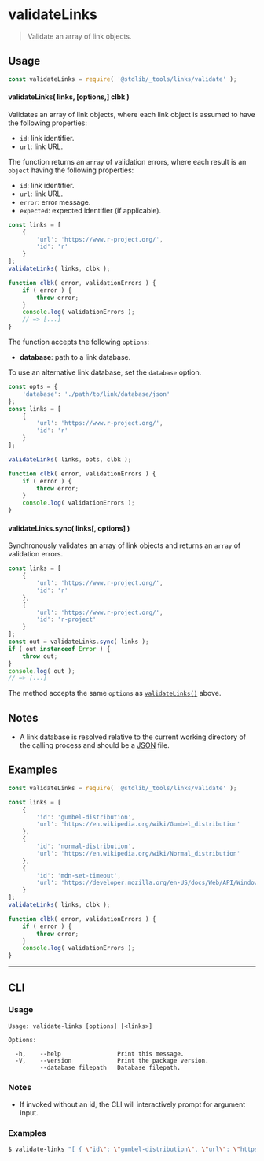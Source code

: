 <!--

@license Apache-2.0

Copyright (c) 2022 The Stdlib Authors.

Licensed under the Apache License, Version 2.0 (the "License");
you may not use this file except in compliance with the License.
You may obtain a copy of the License at

   http://www.apache.org/licenses/LICENSE-2.0

Unless required by applicable law or agreed to in writing, software
distributed under the License is distributed on an "AS IS" BASIS,
WITHOUT WARRANTIES OR CONDITIONS OF ANY KIND, either express or implied.
See the License for the specific language governing permissions and
limitations under the License.

-->

# validateLinks

> Validate an array of link objects.

<!-- Section to include introductory text. Make sure to keep an empty line after the intro `section` element and another before the `/section` close. -->

<section class="intro">

</section>

<!-- /.intro -->

<!-- Package usage documentation. -->

<section class="usage">

## Usage

```javascript
const validateLinks = require( '@stdlib/_tools/links/validate' );
```

<a name="async"></a>

#### validateLinks( links, \[options,] clbk )

Validates an array of link objects, where each link object is assumed to have the following properties:

-   `id`: link identifier.
-   `url`: link URL.

The function returns an `array` of validation errors, where each result is an `object` having the following properties:

-   `id`: link identifier.
-   `url`: link URL.
-   `error`: error message.
-   `expected`: expected identifier (if applicable).

```javascript
const links = [
    {
        'url': 'https://www.r-project.org/',
        'id': 'r'
    }
];
validateLinks( links, clbk );

function clbk( error, validationErrors ) {
    if ( error ) {
        throw error;
    }
    console.log( validationErrors );
    // => [...]
}
```

The function accepts the following `options`:

-   **database**: path to a link database.

To use an alternative link database, set the `database` option.

<!-- run-disable -->

```javascript
const opts = {
    'database': './path/to/link/database/json'
};
const links = [
    {
        'url': 'https://www.r-project.org/',
        'id': 'r'
    }
];

validateLinks( links, opts, clbk );

function clbk( error, validationErrors ) {
    if ( error ) {
        throw error;
    }
    console.log( validationErrors );
}
```

#### validateLinks.sync( links\[, options] )

Synchronously validates an array of link objects and returns an `array` of validation errors.

```javascript
const links = [
    {
        'url': 'https://www.r-project.org/',
        'id': 'r'
    },
    {
        'url': 'https://www.r-project.org/',
        'id': 'r-project'
    }
];
const out = validateLinks.sync( links );
if ( out instanceof Error ) {
    throw out;
}
console.log( out );
// => [...]
```

The method accepts the same `options` as [`validateLinks()`](#async) above.

</section>

<!-- /.usage -->

<!-- Package usage notes. Make sure to keep an empty line after the `section` element and another before the `/section` close. -->

<section class="notes">

## Notes

-   A link database is resolved relative to the current working directory of the calling process and should be a [JSON][json] file.

</section>

<!-- /.notes -->

<!-- Package usage examples. -->

<section class="examples">

## Examples

<!-- eslint no-undef: "error" -->

```javascript
const validateLinks = require( '@stdlib/_tools/links/validate' );

const links = [
    {
        'id': 'gumbel-distribution',
        'url': 'https://en.wikipedia.org/wiki/Gumbel_distribution'
    },
    {
        'id': 'normal-distribution',
        'url': 'https://en.wikipedia.org/wiki/Normal_distribution'
    },
    {
        'id': 'mdn-set-timeout',
        'url': 'https://developer.mozilla.org/en-US/docs/Web/API/WindowOrWorkerGlobalScope/setTimeout'
    }
];
validateLinks( links, clbk );

function clbk( error, validationErrors ) {
    if ( error ) {
        throw error;
    }
    console.log( validationErrors );
}
```

</section>

<!-- /.examples -->

<!-- Section for describing a command-line interface. -->

* * *

<section class="cli">

## CLI

<!-- CLI usage documentation. -->

<section class="usage">

### Usage

```text
Usage: validate-links [options] [<links>]

Options:

  -h,    --help                Print this message.
  -V,    --version             Print the package version.
         --database filepath   Database filepath.
```

</section>

<!-- /.usage -->

<!-- CLI usage notes. Make sure to keep an empty line after the `section` element and another before the `/section` close. -->

<section class="notes">

### Notes

-   If invoked without an id, the CLI will interactively prompt for argument input.

</section>

<!-- /.notes -->

<!-- CLI usage examples. -->

<section class="examples">

### Examples

```bash
$ validate-links "[ { \"id\": \"gumbel-distribution\", \"url\": \"https://en.wikipedia.org/wiki/Gumbel_distribution\" } ]"
```

</section>

<!-- /.examples -->

</section>

<!-- /.cli -->

<!-- Section to include cited references. If references are included, add a horizontal rule *before* the section. Make sure to keep an empty line after the `section` element and another before the `/section` close. -->

<section class="references">

</section>

<!-- /.references -->

<!-- Section for related `stdlib` packages. Do not manually edit this section, as it is automatically populated. -->

<section class="related">

</section>

<!-- /.related -->

<!-- Section for all links. Make sure to keep an empty line after the `section` element and another before the `/section` close. -->

<section class="links">

[json]: http://www.json.org/

</section>

<!-- /.links -->
